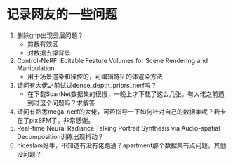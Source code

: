 # 记录网友的一些问题

1. 删除gnp出现云层问题？
    - 剪裁有效区
    - 对数据去掉背景
1. Control-NeRF: Editable Feature Volumes for Scene Rendering and Manipulation
    - 用于场景渲染和操控的，可编辑特征的体渲染方法
2. 请问有大佬之前试过dense_depth_priors_nerf吗？
    - 在下载ScanNet数据集的很慢，一晚上才下载了这么几张。有大佬之前遇到过这个问题吗？求解答
3. 请问有熟悉mega-nerf的大佬，可否指导一下如何针对自己的数据集呢？我卡在了pixSFM了。非常感谢。
4. Real-time Neural Radiance Talking Portrait Synthesis via Audio-spatial Decomposition训练出现抖动？
5. niceslam好牛，不知道有没有佬跑通？apartment那个数据集有点问题，其他没问题？